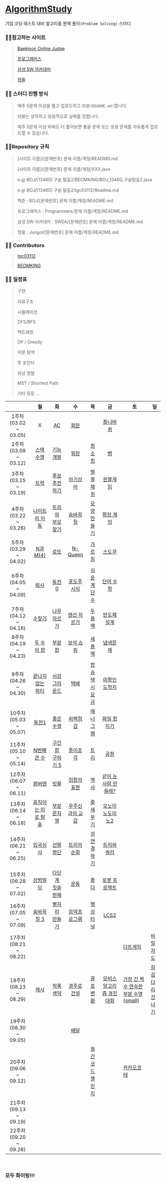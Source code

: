 # **[AlgorithmStudy](https://github.com/BEOMKING/AlgorithmStudy)**

기업 코딩 테스트 대비 알고리즘 문제 풀이`(Problem Solving)` 스터디

### :family_man_girl:참고하는 사이트

> [Baekjoon Online Judge](https://www.acmicpc.net/)
>
> [프로그래머스](https://programmers.co.kr/)
>
> [삼성 SW 아카데미](https://swexpertacademy.com/)
>
> [정올](http://www.jungol.co.kr/)

### :family_man_girl: 스터디 진행 방식

> 매주 5문제 이상을 풀고 업로드하고 리뷰`(README.md)`합니다.
>
> 리뷰는 상의하고 유동적으로 날짜를 정합니다. 
>
> 매주 5문제 이상 외에도 더 풀어보면 좋을 문제 또는 응용 문제를 자유롭게 업로드할 수 있습니다.

### :family_man_girl:Repository 규칙

> [사이트 이름]/[문제번호] 문제 이름/계정/READMD.md
>
> [사이트 이름]/[문제번호] 문제 이름/계정/XXX.java
>
> e.g) BOJ/[13460] 구슬 탈출2/BEOMKING/BOJ_13460_구슬탈출2.java
>
> e.g) BOJ/[13460] 구슬 탈출2/tgc03112/Readme.md
>
> 백준 : BOJ/[문제번호] 문제 이름/계정/README.md
>
> 프로그래머스 : Programmers/문제 이름/계정/README.md
>
> 삼성 SW 아카데미 : SWEA/[문제번호] 문제 이름/계정/README.md
>
> 정올 : Jungol/[문제번호] 문제 이름/계정/README.md

### :family_man_girl: Contributors

> [tgc03112](https://github.com/tgc03112)
>
> [BEOMKING](https://github.com/BEOMKING)

### :family_man_girl: 일정표

> 구현
>
> 자료구조
>
> 시뮬레이션
>
> DFS/BFS
>
> 백트래킹
>
> DP / Greedy
>
> 이분 탐색
>
> 투 포인터
>
> 위상 정렬
>
> MST / Shortest Path
>
> 기타 등등 ...

|                       |                              월                              |                              화                              |                              수                              |                              목                              |                              금                              | 토                                                           | 일                                                           |
| :-------------------: | :----------------------------------------------------------: | :----------------------------------------------------------: | :----------------------------------------------------------: | :----------------------------------------------------------: | :----------------------------------------------------------: | ------------------------------------------------------------ | ------------------------------------------------------------ |
| 1주차(03.02 ~ 03.05)  |                              X                               |          [AC](https://www.acmicpc.net/problem/5430)          |        [회문](https://www.acmicpc.net/problem/17609)         |                             []()                             |      [톱니바퀴](https://www.acmicpc.net/problem/14891)       |                                                              |                                                              |
| 2주차(03.08 ~ 03.12)  |      [스택 수열](https://www.acmicpc.net/problem/1874)       | [기능개발](https://programmers.co.kr/learn/courses/30/lessons/42586) | [위장](https://programmers.co.kr/learn/courses/30/lessons/42578) |        [최소힙](https://www.acmicpc.net/problem/1927)        |          [뱀](https://www.acmicpc.net/problem/3190)          |                                                              |                                                              |
| 3주차(03.15 ~ 03.19)  |        [트럭](https://www.acmicpc.net/problem/13335)         |    [후보 추천하기](https://www.acmicpc.net/problem/1713)     |      [아기상어](https://www.acmicpc.net/problem/16236)       | [벌꿀채취](https://swexpertacademy.com/main/code/problem/problemDetail.do?contestProbId=AV5V4A46AdIDFAWu) | [핀볼게임](https://swexpertacademy.com/main/code/problem/problemDetail.do?contestProbId=AWXRF8s6ezEDFAUo) |                                                              |                                                              |
| 4주차(03.22 ~ 03.26)  |    [나이트의 이동](https://www.acmicpc.net/problem/7562)     |  [트리의 부모 찾기](https://www.acmicpc.net/problem/11725)   |       [숨바꼭질](https://www.acmicpc.net/problem/1697)       |     [모양만들기](https://www.acmicpc.net/problem/16932)      |      [확장 게임](https://www.acmicpc.net/problem/16920)      |                                                              |                                                              |
| 5주차(03.29 ~ 04.02)  |      [N과 M(4)](https://www.acmicpc.net/problem/15652)       |         [로또](https://www.acmicpc.net/problem/6603)         |       [N-Queen](https://www.acmicpc.net/problem/9663)        |        [가르침](https://www.acmicpc.net/problem/1062)        |        [스도쿠](https://www.acmicpc.net/problem/2580)        |                                                              |                                                              |
| 6주차(04.05 ~ 04.09)  |        [퇴사](https://www.acmicpc.net/problem/14501)         |       [동전 0](https://www.acmicpc.net/problem/11047)        |     [포도주 시식](https://www.acmicpc.net/problem/2156)      |    [쉬운 계단 수](https://www.acmicpc.net/problem/10844)     |      [단어 수학](https://www.acmicpc.net/problem/1339)       |                                                              |                                                              |
| 7주차(04.12 ~ 04.16)  |        [수찾기](https://www.acmicpc.net/problem/1920)        |     [나무 자르기](https://www.acmicpc.net/problem/2805)      |     [랜선 자르기](https://www.acmicpc.net/problem/1654)      |       [두 용액](https://www.acmicpc.net/problem/2470)        |     [반도체 설계](https://www.acmicpc.net/problem/2352)      |                                                              |                                                              |
| 8주차(04.19 ~ 04.23)  |      [두 수의 합](https://www.acmicpc.net/problem/3273)      |        [부분합](https://www.acmicpc.net/problem/1806)        | [보석 쇼핑](https://programmers.co.kr/learn/courses/30/lessons/67258) |       [세 용액](https://www.acmicpc.net/problem/2473)        |       [냅색문제](https://www.acmicpc.net/problem/1450)       |                                                              |                                                              |
| 9주차(04.26 ~ 04.30)  |  [끝나지 않는 파티](https://www.acmicpc.net/problem/11265)   |    [서강 그라운드](https://www.acmicpc.net/problem/14938)    |         [택배](https://www.acmicpc.net/problem/1719)         | [합승 택시 요금](https://programmers.co.kr/learn/courses/30/lessons/72413) |    [미확인 도착지](https://www.acmicpc.net/problem/9370)     |                                                              |                                                              |
| 10주차(05.03 ~ 05.07) |        [동전1](https://www.acmicpc.net/problem/2293)         |      [좋은 수열](https://www.acmicpc.net/problem/2661)       | [외벽점검](https://programmers.co.kr/learn/courses/30/lessons/60062) |       [애너그램](https://www.acmicpc.net/problem/6443)       |     [파일 합치기](https://www.acmicpc.net/problem/11066)     |                                                              |                                                              |
| 11주차(05.10 ~ 05.14) |     [N번째 큰 수](https://www.acmicpc.net/problem/2075)      |  [구간 합 구하기 5](https://www.acmicpc.net/problem/11660)   |      [종이조각](https://www.acmicpc.net/problem/14391)       |         [트리](https://www.acmicpc.net/problem/4256)         |        [공항](https://www.acmicpc.net/problem/10775)         |                                                              |                                                              |
| 12주차(06.07 ~ 06.11) |       [봄버맨](https://www.acmicpc.net/problem/16918)        |        [빗물](https://www.acmicpc.net/problem/14719)         |     [집합의 표현](https://www.acmicpc.net/problem/1717)      |         [역사](https://www.acmicpc.net/problem/1613)         | [같이 눈사람 만들래?](https://www.acmicpc.net/problem/20366) |                                                              |                                                              |
| 13주차(06.14 ~ 06.18) | [움직이는 미로 탈출](https://www.acmicpc.net/problem/16954)  |     [부분 문자열](https://www.acmicpc.net/problem/16916)     |   [우주신과의 교감](https://www.acmicpc.net/problem/1774)    |       [줄세우기](https://www.acmicpc.net/problem/2631)       |   [모노미노도미노2](https://www.acmicpc.net/problem/20061)   |                                                              |                                                              |
| 14주차(06.21 ~ 06.25) |       [입국심사](https://www.acmicpc.net/problem/3079)       |       [선발명단](https://www.acmicpc.net/problem/3980)       |     [트리의 순회](https://www.acmicpc.net/problem/2263)      | [섬 연결하기](https://programmers.co.kr/learn/courses/30/lessons/42861) |     [트리와 쿼리](https://www.acmicpc.net/problem/15681)     |                                                              |                                                              |
| 15주차(06.28 ~ 07.02) |       [상범빌딩](https://www.acmicpc.net/problem/6593)       | [다단계 칫솔 판매](https://programmers.co.kr/learn/courses/30/lessons/77486) |         [운동](https://www.acmicpc.net/problem/1956)         |         [좋다](https://www.acmicpc.net/problem/1253)         |    [로봇 프로젝트](https://www.acmicpc.net/problem/3649)     |                                                              |                                                              |
| 16주차(07.05 ~ 07.09) |     [숨바꼭질 3](https://www.acmicpc.net/problem/13549)      |    [별자리 만들기](https://www.acmicpc.net/problem/4386)     |     [음악프로그램](https://www.acmicpc.net/problem/2623)     |       [행성터널](https://www.acmicpc.net/problem/2887)       |         [LCS2](https://www.acmicpc.net/problem/9252)         |                                                              |                                                              |
| 17주차(08.21 ~ 08.22) |                                                              |                                                              |                                                              |                                                              |                                                              | [다트게임](https://programmers.co.kr/learn/courses/30/lessons/17682) | [비밀지도](https://programmers.co.kr/learn/courses/30/lessons/17681) |
| 18주차(08.23 ~ 08.29) | [캐시](https://programmers.co.kr/learn/courses/30/lessons/17680) |      [적록색약](https://www.acmicpc.net/problem/10026)       | [경주로 건설](https://programmers.co.kr/learn/courses/30/lessons/67259) | [괄호 변환](https://programmers.co.kr/learn/courses/30/lessons/60058) | [모비스 알고리즘 경진대회](https://programmers.co.kr/competitions/1587?slug=mobis21) | [가장 긴 짝수 연속한 부분 수열 (small)](https://www.acmicpc.net/problem/22857) | [징검다리 건너기](https://programmers.co.kr/learn/courses/30/lessons/64062) |
| 19주차(08.30 ~ 09.05) |                                                              |                                                              |         [배달](https://www.acmicpc.net/problem/1175)         |                                                              |                                                              |                                                              |                                                              |
| 20주차(09.06 ~ 09.12) |                                                              |                                                              |                                                              | [월간코드챌린지](https://programmers.co.kr/competitions/1581?slug=monthly-code-challenge-s3) |                                                              | [카카오코테](https://programmers.co.kr/competitions/1571?slug=2022-kakao-blind-recruitment) |                                                              |
| 21주차(09.13 ~ 09.19) |                                                              |                                                              |                                                              |                                                              |                                                              |                                                              |                                                              |
| 22주차(09.20 ~ 09.26) |                                                              |                                                              |                                                              |                                                              |                                                              |                                                              |                                                              |

<br>

### **모두 화이팅!!!**
